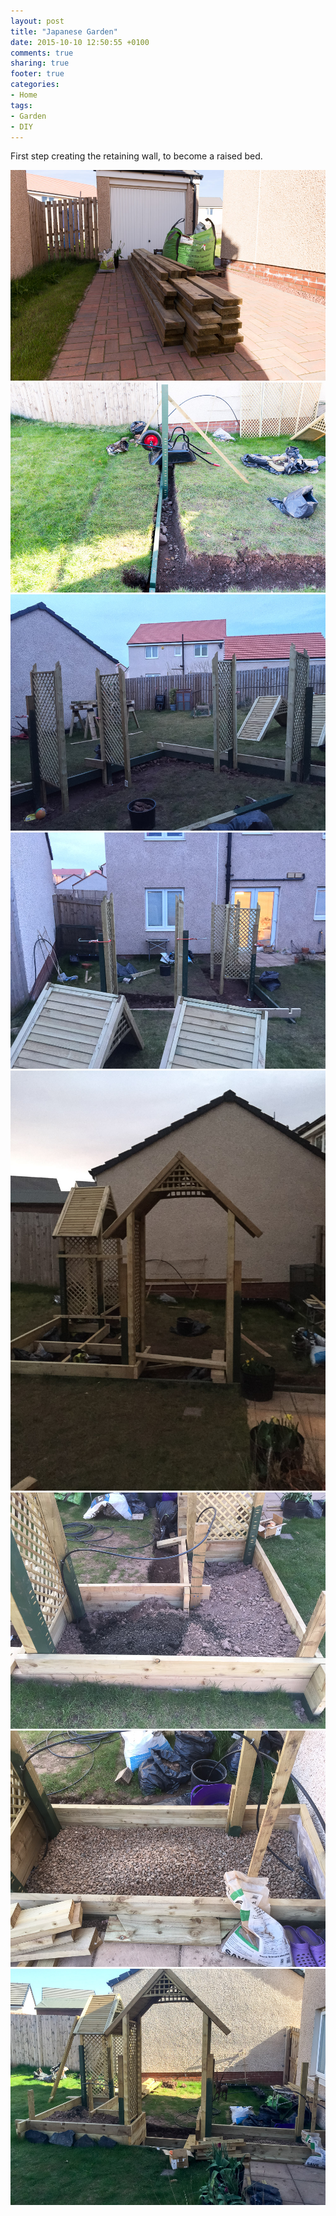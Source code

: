```yaml
---
layout: post
title: "Japanese Garden"
date: 2015-10-10 12:50:55 +0100
comments: true
sharing: true
footer: true
categories: 
- Home
tags:
- Garden
- DIY
---
```


First step creating the retaining wall, to become a raised bed.

![](/images/Gardening/JapaneseGarden/morganp-20140616--_MG_9132.jpg)
![](/images/Gardening/JapaneseGarden/morganp-20141025-Garden-IMG_9608.jpg)
![](/images/Gardening/JapaneseGarden/morganp-20150306--IMG_0145.jpg)
![](/images/Gardening/JapaneseGarden/morganp-20150306--IMG_0149.jpg)
![](/images/Gardening/JapaneseGarden/morganp-20150309--IMG_0158.jpg)
![](/images/Gardening/JapaneseGarden/morganp-20150420--IMG_0417.jpg)
![](/images/Gardening/JapaneseGarden/morganp-20150420--IMG_0418.jpg)
![](/images/Gardening/JapaneseGarden/morganp-20150420--IMG_0419.jpg)
